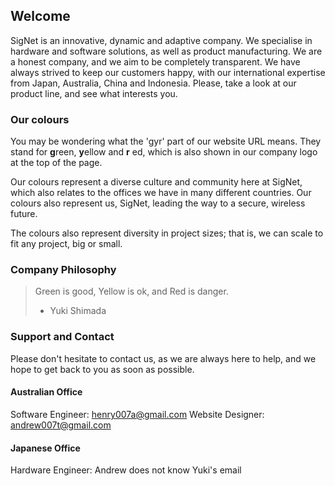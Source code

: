 ## Welcome

SigNet is an innovative, dynamic and adaptive company. We specialise in hardware and software solutions, as well as product manufacturing. We are a honest company, and we aim to be completely transparent. We have always strived to keep our customers happy, with our international expertise from Japan, Australia, China and Indonesia. Please, take a look at our product line, and see what interests you.

### Our colours
You may be wondering what the 'gyr' part of our website URL means. They stand for **g**reen, **y**ellow and **r** ed, which is also shown in our company logo at the top of the page.

Our colours represent a diverse culture and community here at SigNet, which also relates to the offices we have in many different countries. Our colours also represent us, SigNet, leading the way to a secure, wireless future.

The colours also represent diversity in project sizes; that is, we can scale to fit any project, big or small.

### Company Philosophy
> Green is good, Yellow is ok, and Red is danger.
> - Yuki Shimada

### Support and Contact
Please don't hesitate to contact us, as we are always here to help, and we hope to get back to you as soon as possible.

#### Australian Office
Software Engineer: henry007a@gmail.com
Website Designer: andrew007t@gmail.com

#### Japanese Office
Hardware Engineer: Andrew does not know Yuki's email
